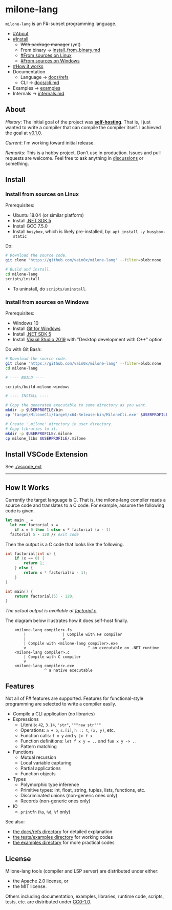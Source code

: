 # milone-lang

`milone-lang` is an F#-subset programming language.

- [#About](#about)
- [#Install](#install)
    - ~~With package manager~~ (yet)
    - From binary -> [install_from_binary.md](install_from_binary.md)
    - [#From sources on Linux](#install-from-sources-on-linux)
    - [#From sources on Windows](#install-from-sources-on-windows)
- [#How it works](#how-it-works)
- Documentation
    - Language -> [docs/refs](docs/refs)
    - CLI -> [docs/cli.md](docs/cli.md)
- Examples -> [examples](examples)
- Internals -> [internals.md](internals.md)

## About

*History*:
The initial goal of the project was **[self-hosting](https://en.wikipedia.org/wiki/Self-hosting)**.
That is, I just wanted to write a compiler that can compile the compiler itself.
I achieved the goal at [v0.1.0](https://github.com/vain0x/milone-lang/tree/v0.1.0).

*Current*:
I'm working toward initial release.

*Remarks*:
This is a hobby project.
Don't use in production.
Issues and pull requests are welcome.
Feel free to ask anything in [discussions](https://github.com/vain0x/milone-lang/discussions/4) or something.

## Install

### Install from sources on Linux

Prerequisites:

- Ubuntu 18.04 (or similar platform)
- Install [.NET SDK 5](https://dotnet.microsoft.com/download/dotnet/5.0)
- Install GCC 7.5.0
- Install `busybox`, which is likely pre-installed, by:
    `apt install -y busybox-static`

Do:

```sh
# Download the source code.
git clone 'https://github.com/vain0x/milone-lang' --filter=blob:none

# Build and install.
cd milone-lang
scripts/install
```

- To uninstall, do `scripts/uninstall`.

### Install from sources on Windows

Prerequisites:

- Windows 10
- Install [Git for Windows](https://gitforwindows.org/)
- Install [.NET SDK 5](https://dotnet.microsoft.com/download/dotnet/5.0)
- Install [Visual Studio 2019](https://visualstudio.microsoft.com/ja/downloads/) with "Desktop development with C++" option

Do with Git Bash:

```sh
# Download the source code.
git clone 'https://github.com/vain0x/milone-lang' --filter=blob:none
cd milone-lang

# ---- BUILD ----

scripts/build-milone-windows

# ---- INSTALL ----

# Copy the generated executable to some directory as you want.
mkdir -p $USERPROFILE/bin
cp 'target/MiloneCli/target/x64-Release-bin/MiloneCli.exe' $USERPROFILE/bin/milone.exe

# Create '.milone' directory in user directory.
# Copy libraries to it.
mkdir -p $USERPROFILE/.milone
cp milone_libs $USERPROFILE/.milone
```

## Install VSCode Extension

See [./vscode_ext](./vscode_ext)

----

## How It Works

Currently the target language is C. That is, the milone-lang compiler reads a source code and translates to a C code. For example, assume the following code is given.

```fsharp
let main _ =
  let rec factorial x =
    if x = 0 then 1 else x * factorial (x - 1)
  factorial 5 - 120 // exit code
```

Then the output is a C code that looks like the following.

```c
int factorial(int x) {
    if (x == 0) {
        return 1;
    } else {
        return x * factorial(x - 1);
    }
}

int main() {
    return factorial(5) - 120;
}
```

*The actual output is available at [factorial.c](tests/examples/factorial/factorial.c).*

The diagram below illustrates how it does self-host finally.

```
    <milone-lang compiler>.fs
        |                | Compile with F# compiler
        |                v
        | Compile with <milone-lang compiler>.exe
        v                           ^ an executable on .NET runtime
    <milone-lang compiler>.c
        | Compile with C compiler
        v
    <milone-lang compiler>.exe
                 ^ a native executable
```

## Features

Not all of F# features are supported. Features for functional-style programming are selected to write a compiler easily.

- Compile a CLI application (no libraries)
- Expressions
    - Literals: `42`, `3.14`, `"str"`, `"""raw str"""`
    - Operations: `a + b`, `s.[i]`, `h :: t`, `(x, y)`, etc.
    - Function calls: `f x y` and `y |> f x`
    - Function definitions: `let f x y = ..` and `fun x y -> ..`
    - Pattern matching
- Functions
    - Mutual recursion
    - Local variable capturing
    - Partial applications
    - Function objects
- Types
    - Polymorphic type inference
    - Primitive types: int, float, string, tuples, lists, functions, etc.
    - Discriminated unions (non-generic ones only)
    - Records (non-generic ones only)
- IO
    - `printfn` (`%s`, `%d`, `%f` only)

See also:

- [the docs/refs directory](docs/refs/) for detailed explanation
- [the tests/examples directory](tests/examples) for working codes
- [the examples directory](examples) for more practical codes

## License

Milone-lang tools (compiler and LSP server) are distributed under either:

- the Apache 2.0 license, or
- the MIT license.

Others including documentation, examples, libraries, runtime code, scripts, tests, etc. are distributed under [CC0-1.0](https://creativecommons.org/publicdomain/zero/1.0/).
